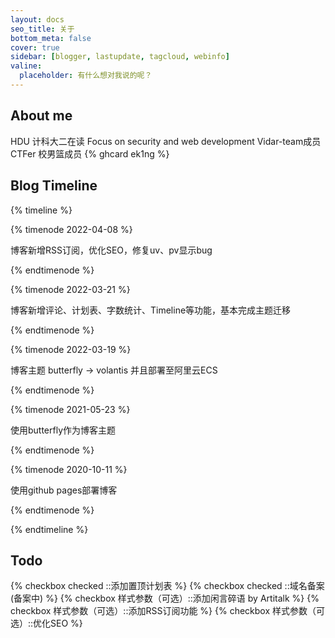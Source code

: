 ```yaml
---
layout: docs
seo_title: 关于
bottom_meta: false
cover: true
sidebar: [blogger, lastupdate, tagcloud, webinfo]
valine:
  placeholder: 有什么想对我说的呢？
---
```

## About me
HDU 计科大二在读 
Focus on security and web development
Vidar-team成员 CTFer
校男篮成员
{% ghcard ek1ng %}

## Blog Timeline

{% timeline %}

{% timenode 2022-04-08 %}

博客新增RSS订阅，优化SEO，修复uv、pv显示bug

{% endtimenode %}

{% timenode 2022-03-21 %}

博客新增评论、计划表、字数统计、Timeline等功能，基本完成主题迁移

{% endtimenode %}

{% timenode 2022-03-19 %}

博客主题 butterfly -> volantis 并且部署至阿里云ECS

{% endtimenode %}

{% timenode 2021-05-23 %}

使用butterfly作为博客主题

{% endtimenode %}

{% timenode 2020-10-11 %}

使用github pages部署博客

{% endtimenode %}

{% endtimeline %}

## Todo
{% checkbox checked ::添加置顶计划表 %}
{% checkbox checked ::域名备案(备案中) %}
{% checkbox 样式参数（可选）::添加闲言碎语 by Artitalk %}
{% checkbox 样式参数（可选）::添加RSS订阅功能 %}
{% checkbox 样式参数（可选）::优化SEO %}






